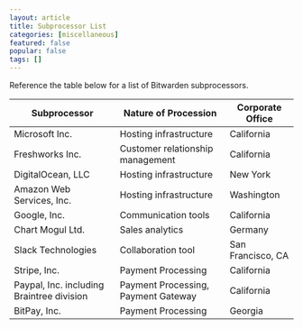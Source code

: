 ```yaml
---
layout: article
title: Subprocessor List
categories: [miscellaneous]
featured: false
popular: false
tags: []
---
```


Reference the table below for a list of Bitwarden subprocessors.

| Subprocessor                              | Nature of Procession                | Corporate Office  |
| ----------------------------------------- | ----------------------------------- | ----------------- |
| Microsoft Inc.                            | Hosting infrastructure              | California        |
| Freshworks Inc.                           | Customer relationship management    | California        |
| DigitalOcean, LLC                         | Hosting infrastructure              | New York          |
| Amazon Web Services, Inc.                 | Hosting infrastructure              | Washington        |
| Google, Inc.                              | Communication tools                 | California        |
| Chart Mogul Ltd.                          | Sales analytics                     | Germany           |
| Slack Technologies                        | Collaboration tool                  | San Francisco, CA |
| Stripe, Inc.                              | Payment Processing                  | California        |
| Paypal, Inc. including Braintree division | Payment Processing, Payment Gateway | California        |
| BitPay, Inc.                              | Payment Processing                  | Georgia           |


<script src="https://bitwarden.freshsales.io/web_forms/9d74403abd693568c2f9c817630f6ddfbcd4a3dd2ca7a3db50c1e1eaf9362a0e/form.js"
    crossorigin="anonymous"
    id="fs_9d74403abd693568c2f9c817630f6ddfbcd4a3dd2ca7a3db50c1e1eaf9362a0e"></script>
